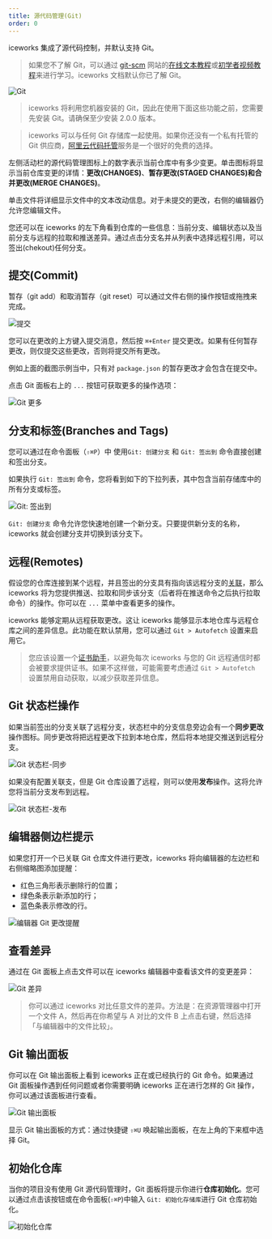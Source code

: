 ```yaml
---
title: 源代码管理(Git)
order: 0
---
```


iceworks 集成了源代码控制，并默认支持 Git。

> 如果您不了解 Git，可以通过 [git-scm](https://git-scm.com/doc) 网站的[在线文本教程](https://git-scm.com/book)或[初学者视频教程](https://git-scm.com/video/what-is-git)来进行学习。iceworks 文档默认你已了解 Git。

![Git](https://img.alicdn.com/tfs/TB1IZhjtG61gK0jSZFlXXXDKFXa-754-418.png)

> iceworks 将利用您机器安装的 Git，因此在使用下面这些功能之前，您需要先安装 Git。请确保至少安装 2.0.0 版本。

> iceworks 可以与任何 Git 存储库一起使用。如果你还没有一个私有托管的 Git 供应商，[阿里云代码托管](https://promotion.aliyun.com/ntms/act/code.html)服务是一个很好的免费的选择。

左侧活动栏的源代码管理图标上的数字表示当前仓库中有多少变更。单击图标将显示当前仓库变更的详情：**更改(CHANGES)**、**暂存更改(STAGED CHANGES)**和**合并更改(MERGE CHANGES)**。

单击文件将详细显示文件中的文本改动信息。对于未提交的更改，右侧的编辑器仍允许您编辑文件。

您还可以在 iceworks 的左下角看到仓库的一些信息：当前分支、编辑状态以及当前分支与远程的拉取和推送差异。通过点击分支名并从列表中选择远程引用，可以签出(chekout)任何分支。

## 提交(Commit)

暂存（git add）和取消暂存（git reset）可以通过文件右侧的操作按钮或拖拽来完成。

![提交](https://img.alicdn.com/tfs/TB1_tC_tQL0gK0jSZFtXXXQCXXa-662-488.png)

您可以在更改的上方键入提交消息，然后按 `⌘+Enter` 提交更改。如果有任何暂存更改，则仅提交这些更改，否则将提交所有更改。

例如上面的截图示例当中，只有对 `package.json` 的暂存更改才会包含在提交中。

点击 Git 面板右上的 `...` 按钮可获取更多的操作选项：

![Git 更多](https://img.alicdn.com/tfs/TB1H3HktQT2gK0jSZPcXXcKkpXa-612-220.png)

## 分支和标签(Branches and Tags)

您可以通过在命令面板（`⇧⌘P`）中 使用`Git: 创建分支` 和 `Git: 签出到` 命令直接创建和签出分支。

如果执行 `Git: 签出到` 命令，您将看到如下的下拉列表，其中包含当前存储库中的所有分支或标签。

![Git: 签出到](https://img.alicdn.com/tfs/TB1P5jAtFT7gK0jSZFpXXaTkpXa-1242-686.png)

`Git: 创建分支` 命令允许您快速地创建一个新分支。只要提供新分支的名称， iceworks 就会创建分支并切换到该分支下。

## 远程(Remotes)

假设您的仓库连接到某个远程，并且签出的分支具有指向该远程分支的[关联](https://git-scm.com/book/ch3-5.html)，那么 iceworks 将为您提供推送、拉取和同步该分支（后者将在推送命令之后执行拉取命令）的操作。你可以在 `...` 菜单中查看更多的操作。

iceworks 能够定期从远程获取更改。这让 iceworks 能够显示本地仓库与远程仓库之间的差异信息。此功能在默认禁用，您可以通过 `Git > Autofetch` 设置来启用它。

> 您应该设置一个[证书助手](https://help.github.com/en/github/using-git/caching-your-github-password-in-git)，以避免每次 iceworks 与您的 Git 远程通信时都会被要求提供证书。如果不这样做，可能需要考虑通过 `Git > Autofetch` 设置禁用自动获取，以减少获取差异信息。

## Git 状态栏操作

如果当前签出的分支关联了远程分支，状态栏中的分支信息旁边会有一个**同步更改**操作图标。同步更改将把远程更改下拉到本地仓库，然后将本地提交推送到远程分支。

![Git 状态栏-同步](https://img.alicdn.com/tfs/TB1OJHDtFP7gK0jSZFjXXc5aXXa-365-44.png)

如果没有配置关联支，但是 Git 仓库设置了远程，则可以使用**发布**操作。这将允许您将当前分支发布到远程。

![Git 状态栏-发布](https://img.alicdn.com/tfs/TB1_1HItQT2gK0jSZFkXXcIQFXa-356-44.png)

## 编辑器侧边栏提示

如果您打开一个已关联 Git 仓库文件进行更改，iceworks 将向编辑器的左边栏和右侧缩略图添加提醒：

- 红色三角形表示删除行的位置；
- 绿色条表示新添加的行；
- 蓝色条表示修改的行。

![编辑器 Git 更改提醒](https://img.alicdn.com/tfs/TB1276FtNz1gK0jSZSgXXavwpXa-1070-348.png)

## 查看差异

通过在 Git 面板上点击文件可以在 iceworks 编辑器中查看该文件的变更差异：

![Git 差异](https://img.alicdn.com/tfs/TB1_2nKtHY1gK0jSZTEXXXDQVXa-2132-928.png)

> 你可以通过 iceworks 对比任意文件的差异。方法是：在资源管理器中打开一个文件 A，然后再在你希望与 A 对比的文件 B 上点击右键，然后选择「与编辑器中的文件比较」。

## Git 输出面板

你可以在 Git 输出面板上看到 iceworks 正在或已经执行的 Git 命令。如果通过 Git 面板操作遇到任何问题或者你需要明确 iceworks 正在进行怎样的 Git 操作，你可以通过该面板进行查看。

![Git 输出面板](https://img.alicdn.com/tfs/TB1uvYGtKL2gK0jSZPhXXahvXXa-2212-526.png)

显示 Git 输出面板的方式：通过快捷键 `⇧⌘U` 唤起输出面板，在左上角的下来框中选择 Git。

## 初始化仓库

当你的项目没有使用 Git 源代码管理时，Git 面板将提示你进行**仓库初始化**。您可以通过点击该按钮或在命令面板(`⇧⌘P`)中输入 `Git: 初始化存储库`进行 Git 仓库初始化。

![初始化仓库](https://img.alicdn.com/tfs/TB1xfzJtKH2gK0jSZFEXXcqMpXa-514-352.png)

